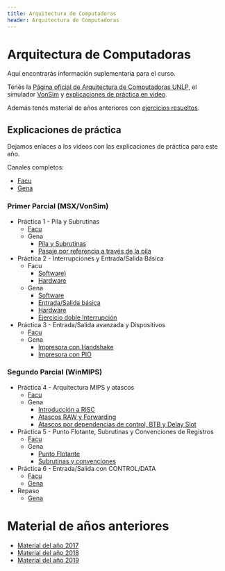 ```yaml
---
title: Arquitectura de Computadoras
header: Arquitectura de Computadoras
---
```


# Arquitectura de Computadoras

Aquí encontrarás información suplementaria para el curso.

Tenés la [Página oficial de Arquitectura de Computadoras UNLP](https://weblidi.info.unlp.edu.ar/catedras/arquitectura/), el simulador  [VonSim](https://vonsim.github.io/) y [explicaciones de práctica en video](https://www.youtube.com/@arquitecturadecomputadoras505/playlists). 

Además tenés material de años anteriores con [ejercicios resueltos](2019/index.html).




## Explicaciones de práctica

Dejamos enlaces a los videos con las explicaciones de práctica para este año.

Canales completos:
* [Facu](https://www.youtube.com/channel/UCjDE_Uo6j-Vr4dcWK9mkd-A/playlists)
* [Gena](https://www.youtube.com/playlist?list=PLw3_MBoxXizjnv-60JtInvBu33MyExLgK)

### Primer Parcial (MSX/VonSim)

* Práctica 1 - Pila y Subrutinas
  * [Facu](https://www.youtube.com/watch?v=wYYpV7CaHBU&list=PLsJug27zlST8z3axrYsufsQdngTHeKHJ3)
  * Gena
    * [Pila y Subrutinas](https://www.youtube.com/watch?v=sMIxGFNLCRc&list=PLw3_MBoxXizjnv-60JtInvBu33MyExLgK)
    * [Pasaje por referencia a través de la pila](https://www.youtube.com/watch?v=VmarGadswOY&list=PLw3_MBoxXizjnv-60JtInvBu33MyExLgK&index=3)
* Práctica 2 - Interrupciones y Entrada/Salida Básica
  * Facu
    * [Software)](https://www.youtube.com/playlist?list=PLsJug27zlST_0jOif-YPPYdAHN4D-abXD)
    *  [Hardware](https://www.youtube.com/playlist?list=PLsJug27zlST-maYlfqJdK4reF5nEwmya2)
  * Gena
    * [Software](https://www.youtube.com/watch?v=_CanVjlLdU8)
    * [Entrada/Salida básica](https://www.youtube.com/watch?v=k86LvLRs-CM)
    * [Hardware](https://www.youtube.com/watch?v=nvtzp2ZGVdU)
    * [Ejercicio doble Interrupción](https://www.youtube.com/watch?v=e8Sd5BswGEI)
  <!-- * [Práctica Resuelta](apuntes/p2resuelta.docx) -->
* Práctica 3 - Entrada/Salida avanzada y Dispositivos
  * [Facu](https://www.youtube.com/playlist?list=PLsJug27zlST9plIJmaVJjoPoA8Jmoin5p)
  * Gena
    * [Impresora con Handshake](https://www.youtube.com/watch?v=RF0GO8DPCtw&list=PLw3_MBoxXizjnv-60JtInvBu33MyExLgK&index=8)
    * [Impresora con PIO](https://www.youtube.com/watch?v=6mEooTHPEMc&list=PLw3_MBoxXizjnv-60JtInvBu33MyExLgK&index=10)
  


### Segundo Parcial (WinMIPS)
* Práctica 4 - Arquitectura MIPS y atascos
  * [Facu](https://www.youtube.com/playlist?list=PLsJug27zlST_R6ePpsdaHkoMQ63g_HrWH)
  * Gena
    * [Introducción a RISC](https://www.youtube.com/watch?v=NFAXyoqioUk&list=PLw3_MBoxXizjnv-60JtInvBu33MyExLgK&index=10)
    * [Atascos RAW y Forwarding](https://www.youtube.com/watch?v=n04NT1pIL-A&list=PLw3_MBoxXizjnv-60JtInvBu33MyExLgK&index=11)
    * [Atascos por dependencias de control, BTB y Delay Slot](https://www.youtube.com/watch?v=Nt2h2CfdgKw&list=PLw3_MBoxXizjnv-60JtInvBu33MyExLgK&index=12)
* Práctica 5 - Punto Flotante, Subrutinas y Convenciones de Registros
  * [Facu](https://www.youtube.com/playlist?list=PLsJug27zlST_zE4ZFbV0XsCcglULQAdxG)
  * Gena
    * [Punto Flotante](https://www.youtube.com/watch?v=uXzYixdnt8A&list=PLw3_MBoxXizjnv-60JtInvBu33MyExLgK&index=13)
    * [Subrutinas y convenciones](https://www.youtube.com/watch?v=kGLZgBJhYgk&list=PLw3_MBoxXizjnv-60JtInvBu33MyExLgK&index=14)
* Práctica 6 - Entrada/Salida con CONTROL/DATA
  * [Facu](https://www.youtube.com/playlist?list=PLsJug27zlST_IxXS-ENvs0_QCBlVWhgE6)
  * [Gena](https://www.youtube.com/watch?v=YlvYN1TGqIo&list=PLw3_MBoxXizjnv-60JtInvBu33MyExLgK&index=14)
* Repaso
  * [Gena](https://www.youtube.com/watch?v=jgztyANXjxo&list=PLw3_MBoxXizjnv-60JtInvBu33MyExLgK&index=16)
  

# Material de años anteriores

*   [Material del año 2017](2017/index.html)
*   [Material del año 2018](2018/index.html)
*   [Material del año 2019](2019/index.html)
